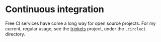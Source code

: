 # Continuous integration

Free CI services have come a long way for open source projects. For my current, regular usage, see the [trinkets](https://github.com/jeremyosborne/trinkets) project, under the `.circleci` directory.
